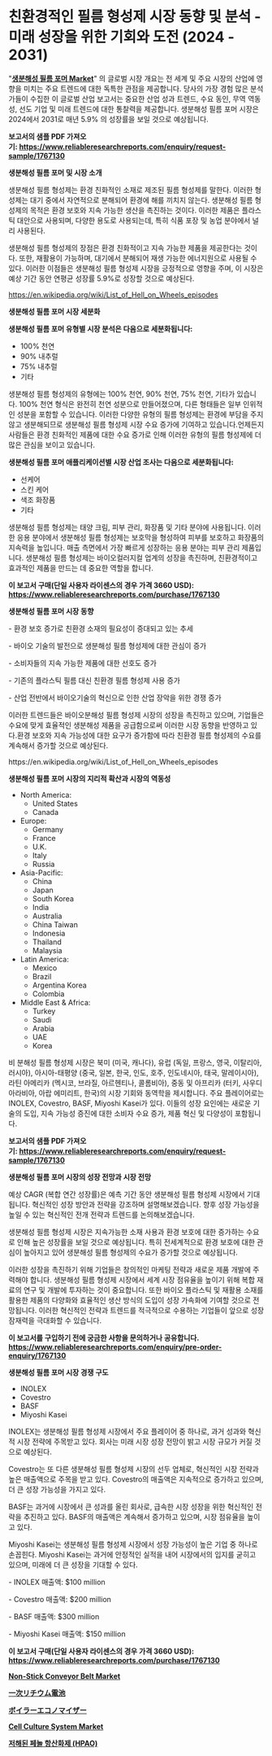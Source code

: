 <p><h1>친환경적인 필름 형성제 시장 동향 및 분석 - 미래 성장을 위한 기회와 도전 (2024 - 2031)</h1></p><p>"<strong><a href="https://www.reliableresearchreports.com/global-biodegradable-film-formers-market-r1767130">생분해성 필름 포머 Market</a></strong>" 의 글로벌 시장 개요는 전 세계 및 주요 시장의 산업에 영향을 미치는 주요 트렌드에 대한 독특한 관점을 제공합니다. 당사의 가장 경험 많은 분석가들이 수집한 이 글로벌 산업 보고서는 중요한 산업 성과 트렌드, 수요 동인, 무역 역동성, 선도 기업 및 미래 트렌드에 대한 통찰력을 제공합니다. 생분해성 필름 포머 시장은 2024에서 2031로 매년 5.9% 의 성장률을 보일 것으로 예상됩니다.</p>
<p><strong>보고서의 샘플 PDF 가져오기:&nbsp;<a href="https://www.reliableresearchreports.com/enquiry/request-sample/1767130">https://www.reliableresearchreports.com/enquiry/request-sample/1767130</a></strong></p>
<p><strong>생분해성 필름 포머 및 시장 소개</strong></p>
<p><p>생분해성 필름 형성제는 환경 친화적인 소재로 제조된 필름 형성제를 말한다. 이러한 형성제는 대기 중에서 자연적으로 분해되어 환경에 해를 끼치지 않는다. 생분해성 필름 형성제의 목적은 환경 보호와 지속 가능한 생산을 촉진하는 것이다. 이러한 제품은 플라스틱 대안으로 사용되며, 다양한 용도로 사용되는데, 특히 식품 포장 및 농업 분야에서 널리 사용된다. </p><p>생분해성 필름 형성제의 장점은 환경 친화적이고 지속 가능한 제품을 제공한다는 것이다. 또한, 재활용이 가능하며, 대기에서 분해되어 재생 가능한 에너지원으로 사용될 수 있다. 이러한 이점들은 생분해성 필름 형성제 시장을 긍정적으로 영향을 주며, 이 시장은 예상 기간 동안 연평균 성장률 5.9%로 성장할 것으로 예상된다.</p></p>
<p><a href="https://en.wikipedia.org/wiki/List_of_Hell_on_Wheels_episodes">https://en.wikipedia.org/wiki/List_of_Hell_on_Wheels_episodes</a></p>
<p><strong>생분해성 필름 포머 시장 세분화</strong></p>
<p><strong>생분해성 필름 포머 유형별 시장 분석은 다음으로 세분화됩니다:</strong></p>
<p><ul><li>100% 천연</li><li>90% 내추럴</li><li>75% 내추럴</li><li>기타</li></ul></p>
<p><p>생분해성 필름 형성제의 유형에는 100% 천연, 90% 천연, 75% 천연, 기타가 있습니다. 100% 천연 형식은 완전히 천연 성분으로 만들어졌으며, 다른 형태들은 일부 인위적인 성분을 포함할 수 있습니다. 이러한 다양한 유형의 필름 형성제는 환경에 부담을 주지 않고 생분해되므로 생분해성 필름 형성제 시장 수요 증가에 기여하고 있습니다.언제든지 사람들은 환경 친화적인 제품에 대한 수요 증가로 인해 이러한 유형의 필름 형성제에 더 많은 관심을 보이고 있습니다.</p></p>
<p><strong>생분해성 필름 포머 애플리케이션별 시장 산업 조사는 다음으로 세분화됩니다:</strong></p>
<p><ul><li>선케어</li><li>스킨 케어</li><li>색조 화장품</li><li>기타</li></ul></p>
<p><p>생분해성 필름 형성제는 태양 크림, 피부 관리, 화장품 및 기타 분야에 사용됩니다. 이러한 응용 분야에서 생분해성 필름 형성제는 보호막을 형성하여 피부를 보호하고 화장품의 지속력을 높입니다. 매출 측면에서 가장 빠르게 성장하는 응용 분야는 피부 관리 제품입니다. 생분해성 필름 형성제는 바이오컬러지컬 업계의 성장을 촉진하며, 친환경적이고 효과적인 제품을 만드는 데 중요한 역할을 합니다.</p></p>
<p><strong>이 보고서 구매(단일 사용자 라이센스의 경우 가격 3660 USD): <a href="https://www.reliableresearchreports.com/purchase/1767130">https://www.reliableresearchreports.com/purchase/1767130</a></strong></p>
<p><strong>생분해성 필름 포머 시장 동향</strong></p>
<p><p>- 환경 보호 증가로 친환경 소재의 필요성이 증대되고 있는 추세</p><p>- 바이오 기술의 발전으로 생분해성 필름 형성제에 대한 관심이 증가</p><p>- 소비자들의 지속 가능한 제품에 대한 선호도 증가</p><p>- 기존의 플라스틱 필름 대신 친환경 필름 형성제 사용 증가</p><p>- 산업 전반에서 바이오기술의 혁신으로 인한 산업 장악을 위한 경쟁 증가</p><p>이러한 트렌드들은 바이오분해성 필름 형성제 시장의 성장을 촉진하고 있으며, 기업들은 수요에 맞게 효율적인 생분해성 제품을 공급함으로써 이러한 시장 동향을 반영하고 있다.환경 보호와 지속 가능성에 대한 요구가 증가함에 따라 친환경 필름 형성제의 수요를 계속해서 증가할 것으로 예상된다.</p></p>
<p>https://en.wikipedia.org/wiki/List_of_Hell_on_Wheels_episodes</p>
<p><strong>생분해성 필름 포머 시장의 지리적 확산과 시장의 역동성</strong></p>
<p><ul>
    <li>
        North America:
        <ul>
            <li>United States</li>
            <li>Canada</li>
        </ul>
    </li>
    <li>
        Europe:
        <ul>
            <li>Germany</li>
            <li>France</li>
            <li>U.K.</li>
            <li>Italy</li>
            <li>Russia</li>
        </ul>
    </li>
    <li>
        Asia-Pacific:
        <ul>
            <li>China</li>
            <li>Japan</li>
            <li>South Korea</li>
            <li>India</li>
            <li>Australia</li>
            <li>China Taiwan</li>
            <li>Indonesia</li>
            <li>Thailand</li>
            <li>Malaysia</li>
        </ul>
    </li>
    <li>
        Latin America:
        <ul>
            <li>Mexico</li>
            <li>Brazil</li>
            <li>Argentina Korea</li>
            <li>Colombia</li>
        </ul>
    </li>
    <li>
        Middle East & Africa:
        <ul>
            <li>Turkey</li>
            <li>Saudi</li>
            <li>Arabia</li>
            <li>UAE</li>
            <li>Korea</li>
        </ul>
    </li>
    </ul></p>
<p><p>비 분해성 필름 형성제 시장은 북미 (미국, 캐나다), 유럽 (독일, 프랑스, 영국, 이탈리아, 러시아), 아시아-태평양 (중국, 일본, 한국, 인도, 호주, 인도네시아, 태국, 말레이시아), 라틴 아메리카 (멕시코, 브라질, 아르헨티나, 콜롬비아), 중동 및 아프리카 (터키, 사우디 아라비아, 아랍 에미리트, 한국)의 시장 기회와 동역학을 제시합니다. 주요 플레이어로는 INOLEX, Covestro, BASF, Miyoshi Kasei가 있다. 이들의 성장 요인에는 새로운 기술의 도입, 지속 가능성 증진에 대한 소비자 수요 증가, 제품 혁신 및 다양성이 포함됩니다.</p></p>
<p><strong>보고서의 샘플 PDF 가져오기:&nbsp;<a href="https://www.reliableresearchreports.com/enquiry/request-sample/1767130">https://www.reliableresearchreports.com/enquiry/request-sample/1767130</a></strong></p>
<p><strong>생분해성 필름 포머 시장의 성장 전망과 시장 전망</strong></p>
<p><p>예상 CAGR (복합 연간 성장률)은 예측 기간 동안 생분해성 필름 형성제 시장에서 기대됩니다. 혁신적인 성장 방안과 전략을 강조하며 설명해보겠습니다. 향후 성장 가능성을 높일 수 있는 혁신적인 전개 전략과 트렌드를 논의해보겠습니다.</p><p>생분해성 필름 형성제 시장은 지속가능한 소재 사용과 환경 보호에 대한 증가하는 수요로 인해 높은 성장률을 보일 것으로 예상됩니다. 특히 전세계적으로 환경 보호에 대한 관심이 높아지고 있어 생분해성 필름 형성제의 수요가 증가할 것으로 예상됩니다.</p><p>이러한 성장을 촉진하기 위해 기업들은 창의적인 마케팅 전략과 새로운 제품 개발에 주력해야 합니다. 생분해성 필름 형성제 시장에서 세계 시장 점유율을 높이기 위해 복합 재료의 연구 및 개발에 투자하는 것이 중요합니다. 또한 바이오 플라스틱 및 재활용 소재를 활용한 제품의 다양화와 효율적인 생산 방식의 도입이 성장 가속화에 기여할 것으로 전망됩니다. 이러한 혁신적인 전략과 트렌드를 적극적으로 수용하는 기업들이 앞으로 성장 잠재력을 극대화할 수 있습니다.</p></p>
<p><strong>이 보고서를 구입하기 전에 궁금한 사항을 문의하거나 공유합니다. <a href="https://www.reliableresearchreports.com/enquiry/pre-order-enquiry/1767130">https://www.reliableresearchreports.com/enquiry/pre-order-enquiry/1767130</a></strong></p>
<p><strong>생분해성 필름 포머 시장 경쟁 구도</strong></p>
<p><ul><li>INOLEX</li><li>Covestro</li><li>BASF</li><li>Miyoshi Kasei</li></ul></p>
<p><p>INOLEX는 생분해성 필름 형성제 시장에서 주요 플레이어 중 하나로, 과거 성과와 혁신적 시장 전략에 주목받고 있다. 회사는 미래 시장 성장 전망이 밝고 시장 규모가 커질 것으로 예상된다.</p><p>Covestro는 또 다른 생분해성 필름 형성제 시장의 선두 업체로, 혁신적인 시장 전략과 높은 매출액으로 주목을 받고 있다. Covestro의 매출액은 지속적으로 증가하고 있으며, 더 큰 성장 가능성을 가지고 있다.</p><p>BASF는 과거에 시장에서 큰 성과를 올린 회사로, 급속한 시장 성장을 위한 혁신적인 전략을 추진하고 있다. BASF의 매출액은 계속해서 증가하고 있으며, 시장 점유율을 높이고 있다.</p><p>Miyoshi Kasei는 생분해성 필름 형성제 시장에서 성장 가능성이 높은 기업 중 하나로 손꼽힌다. Miyoshi Kasei는 과거에 안정적인 실적을 내어 시장에서의 입지를 굳히고 있으며, 미래에 더 큰 성장을 기대할 수 있다.</p><p>- INOLEX 매출액: $100 million</p><p>- Covestro 매출액: $200 million</p><p>- BASF 매출액: $300 million</p><p>- Miyoshi Kasei 매출액: $150 million</p></p>
<p><strong>이 보고서 구매(단일 사용자 라이센스의 경우 가격 3660 USD): <a href="https://www.reliableresearchreports.com/purchase/1767130">https://www.reliableresearchreports.com/purchase/1767130</a></strong></p>
<p><strong><p><a href="https://medium.com/@joshavis90/global-non-stick-conveyor-belt-market-is-projected-to-grow-at-a-cagr-of-11-1-d8dc234a6c48">Non-Stick Conveyor Belt Market</a></p><p><a href="https://github.com/zjkmgcs938405/Market-Research-Report-List-4/blob/main/724334579107.md">一次リチウム電池</a></p><p><a href="https://medium.com/@gregoriookeefe2023/%E3%83%9C%E3%82%A4%E3%83%A9%E3%83%BC%E3%82%A8%E3%82%B3%E3%83%8E%E3%83%9E%E3%82%A4%E3%82%B6%E3%83%BC%E5%B8%82%E5%A0%B4-2024%E5%B9%B4%E3%81%8B%E3%82%892031%E5%B9%B4%E3%81%BE%E3%81%A7%E3%81%AE%E3%82%B0%E3%83%AD%E3%83%BC%E3%83%90%E3%83%AB%E3%81%8A%E3%82%88%E3%81%B3%E5%9C%B0%E5%9F%9F%E5%88%86%E6%9E%90-a615880bc81a">ボイラーエコノマイザー</a></p><p><a href="https://www.linkedin.com/pulse/cell-culture-system-market-size-share-trends-analysis-report-ogomc?trackingId=TNcfPsjkTXmi30rschH3ig%3D%3D">Cell Culture System Market</a></p><p><a href="https://github.com/KellyLyncyh543964/Market-Research-Report-List-3/blob/main/951115098095.md">저해된 페놀 항산화제 (HPAO)</a></p></strong></p>
<p></p>